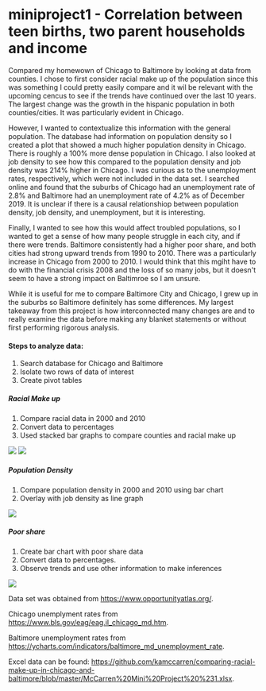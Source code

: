 # miniproject1 - Correlation between teen births, two parent households and income

Compared my homewown of Chicago to Baltimore by looking at data from counties. I chose to first consider racial make up of the population since this was something I could pretty easily compare and it wil be relevant with the upcoming cencus to see if the trends have continued over the last 10 years. The largest change was the growth in the hispanic population in both counties/cities. It was particularly evident in Chicago.

However, I wanted to contextualize this information with the general population. The database had information on population density so I created a plot that showed a much higher population density in Chicago. There is roughly a 100% more dense population in Chicago. I also looked at job density to see how this compared to the population density and job density was 214% higher in Chicago. I was curious as to the unemployment rates, respectively, which were not included in the data set. I searched online and found that the suburbs of Chicago had an unemployment rate of 2.8% and Baltimore had an unemployment rate of 4.2% as of December 2019. It is unclear if there is a causal relationshiop between population density, job density, and unemployment, but it is interesting.

Finally, I wanted to see how this would affect troubled populations, so I wanted to get a sense of how many people struggle in each city, and if there were trends. Baltimore consistently had a higher poor share, and both cities had strong upward trends from 1990 to 2010. There was a particularly increase in Chicago from 2000 to 2010. I would think that this mgiht have to do with the financial crisis 2008 and the loss of so many jobs, but it doesn't seem to have a strong impact on Baltimroe so I am unsure.

While it is useful for me to compare Baltimore City and Chicago, I grew up in the suburbs so Baltimore definitely has some differences. My largest takeaway from this project is how interconnected many changes are and to really examine the data before making any blanket statements or without first performing rigorous analysis.

#### Steps to analyze data:
1. Search database for Chicago and Baltimore
2. Isolate two rows of data of interest
3. Create pivot tables
##### Racial Make up
1. Compare racial data in 2000 and 2010
2. Convert data to percentages
3. Used stacked bar graphs to compare counties and racial make up


![](https://github.com/kamccarren/comparing-racial-make-up-in-chicago-and-baltimore/blob/master/Racial%20Make%20Up%202000.png)
![](https://github.com/kamccarren/comparing-racial-make-up-in-chicago-and-baltimore/blob/master/Racial%20Make%20Up%202010.png)

##### Population Density
1. Compare population density in 2000 and 2010 using bar chart
2. Overlay with job density as line graph

![](https://github.com/kamccarren/comparing-racial-make-up-in-chicago-and-baltimore/blob/master/Population%20Density.png)

##### Poor share
1. Create bar chart with poor share data 
2. Convert data to percentages.
3. Observe trends and use other information to make inferences

![](https://github.com/kamccarren/comparing-racial-make-up-in-chicago-and-baltimore/blob/master/Poor%20Share.png)

Data set was obtained from https://www.opportunityatlas.org/. <The Opportunity Atlas>
  
Chicago unemplyment rates from https://www.bls.gov/eag/eag.il_chicago_md.htm. <Bureau of Labor Statistics>
  
Baltimore unemployment rates from https://ycharts.com/indicators/baltimore_md_unemployment_rate. <Y Charts>
  
Excel data can be found: https://github.com/kamccarren/comparing-racial-make-up-in-chicago-and-baltimore/blob/master/McCarren%20Mini%20Project%20%231.xlsx. <Github>
